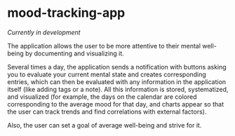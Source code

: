 # mood-tracking-app

*Currently in development*

The application allows the user to be more attentive to their mental well-being by documenting and visualizing it.

Several times a day, the application sends a notification with buttons asking you to evaluate your current mental state and creates corresponding entries, which can then be evaluated with any information in the application itself (like adding tags or a note). All this information is stored, systematized, and visualized (for example, the days on the calendar are colored corresponding to the average mood for that day, and charts appear so that the user can track trends and find correlations with external factors).

Also, the user can set a goal of average well-being and strive for it.
